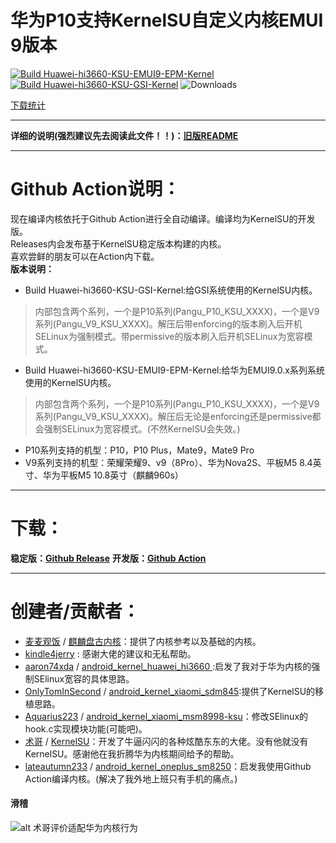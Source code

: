# 华为P10支持KernelSU自定义内核EMUI 9版本  
[![Build Huawei-hi3660-KSU-EMUI9-EPM-Kernel](https://github.com/Coconutat/android_kernel_huawei_vtr_emui9_KernelSU/actions/workflows/build-huawei-hi3660-KSU-EMUI9-EPM-kernel.yml/badge.svg?branch=Github_Action_Mode)](https://github.com/Coconutat/android_kernel_huawei_vtr_emui9_KernelSU/actions/workflows/build-huawei-hi3660-KSU-EMUI9-EPM-kernel.yml) 
[![Build Huawei-hi3660-KSU-GSI-Kernel](https://github.com/Coconutat/android_kernel_huawei_vtr_emui9_KernelSU/actions/workflows/build-huawei-hi3660-KSU-GSI-kernel.yml/badge.svg?branch=Github_Action_Mode)](https://github.com/Coconutat/android_kernel_huawei_vtr_emui9_KernelSU/actions/workflows/build-huawei-hi3660-KSU-GSI-kernel.yml) ![Downloads](https://img.shields.io/github/downloads/Coconutat/android_kernel_huawei_vtr_emui9_KernelSU/total)  

[下载统计](https://gra.caldis.me/?url=https://github.com/Coconutat/android_kernel_huawei_vtr_emui9_KernelSU)
   
***
**详细的说明(强烈建议先去阅读此文件！！)：[旧版README](README_OLD.md)**  

***
# Github Action说明：
现在编译内核依托于Github Action进行全自动编译。编译均为KernelSU的开发版。  
Releases内会发布基于KernelSU稳定版本构建的内核。  
喜欢尝鲜的朋友可以在Action内下载。  
**版本说明：**
+ Build Huawei-hi3660-KSU-GSI-Kernel:给GSI系统使用的KernelSU内核。  
 > 内部包含两个系列，一个是P10系列(Pangu_P10_KSU_XXXX)，一个是V9系列(Pangu_V9_KSU_XXXX)。解压后带enforcing的版本刷入后开机SELinux为强制模式。带permissive的版本刷入后开机SELinux为宽容模式。  
  
+ Build Huawei-hi3660-KSU-EMUI9-EPM-Kernel:给华为EMUI9.0.x系列系统使用的KernelSU内核。  
 > 内部包含两个系列，一个是P10系列(Pangu_P10_KSU_XXXX)，一个是V9系列(Pangu_V9_KSU_XXXX)。解压后无论是enforcing还是permissive都会强制SELinux为宽容模式。(不然KernelSU会失效。)  

 + P10系列支持的机型：P10，P10 Plus，Mate9，Mate9 Pro  
 + V9系列支持的机型：荣耀荣耀9、v9（8Pro）、华为Nova2S、平板M5 8.4英寸、华为平板M5 10.8英寸（麒麟960s）
***  

# 下载：  
**稳定版：[Github Release](https://github.com/Coconutat/android_kernel_huawei_vtr_emui9_KernelSU/releases)**
**开发版：[Github Action](https://github.com/Coconutat/android_kernel_huawei_vtr_emui9_KernelSU/actions)**  

***  
# 创建者/贡献者： 
 + [麦麦观饭](https://github.com/maimaiguanfan) / [麒麟盘古内核](https://github.com/maimaiguanfan/android_kernel_huawei_hi3660/)：提供了内核参考以及基础的内核。 
 + [kindle4jerry](https://github.com/kindle4jerry) : 感谢大佬的建议和无私帮助。  
 + [aaron74xda](https://github.com/aaron74xda) / [android_kernel_huawei_hi3660
](https://github.com/aaron74xda/android_kernel_huawei_hi3660):启发了我对于华为内核的强制SElinux宽容的具体思路。
 + [OnlyTomInSecond](https://github.com/OnlyTomInSecond) / [android_kernel_xiaomi_sdm845](https://github.com/OnlyTomInSecond/android_kernel_xiaomi_sdm845):提供了KernelSU的移植思路。  
 + [Aquarius223](https://github.com/Aquarius223) / [android_kernel_xiaomi_msm8998-ksu](https://github.com/sticpaper/android_kernel_xiaomi_msm8998-ksu)：修改SElinux的hook.c实现模块功能(可能吧)。  
 + [术哥](https://github.com/tiann) / [KernelSU](https://github.com/tiann)：开发了牛逼闪闪的各种炫酷东东的大佬。没有他就没有KernelSU。感谢他在我折腾华为内核期间给予的帮助。  
 + [lateautumn233](https://github.com/lateautumn233) / [android_kernel_oneplus_sm8250](https://github.com/lateautumn233/android_kernel_oneplus_sm8250)：启发我使用Github Action编译内核。(解决了我外地上班只有手机的痛点。)


#### 滑稽  
![alt 术哥评价适配华为内核行为](https://s1.ax1x.com/2023/03/29/ppgmvo4.png)
